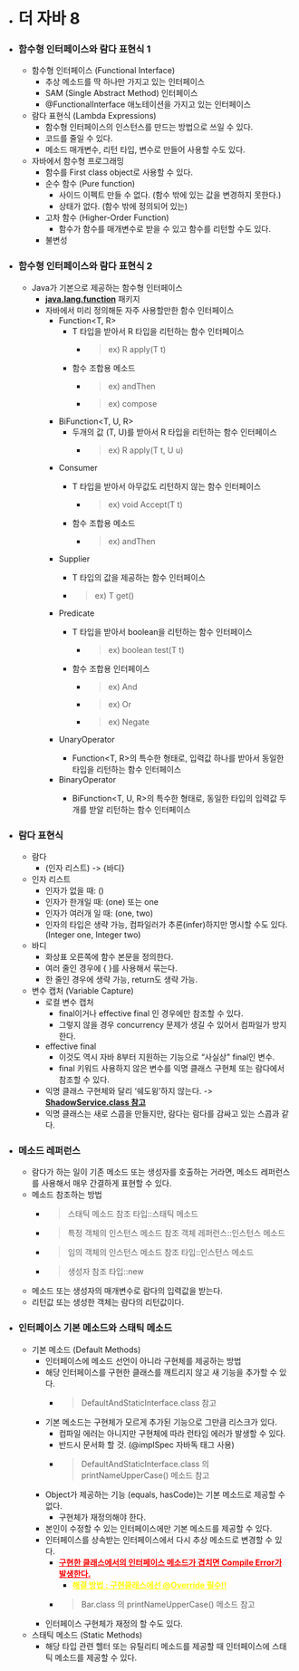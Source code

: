 + # 더 자바 8
+ ### 함수형 인터페이스와 람다 표현식 1
    + 함수형 인터페이스 (Functional Interface)
        + 추상 메소드를 딱 하나만 가지고 있는 인터페이스
        + SAM (Single Abstract Method) 인터페이스
        + @FunctionalInterface 애노테이션을 가지고 있는 인터페이스
    + 람다 표현식 (Lambda Expressions)
      + 함수형 인터페이스의 인스턴스를 만드는 방법으로 쓰일 수 있다.
      + 코드를 줄일 수 있다.
      + 메소드 매개변수, 리턴 타입, 변수로 만들어 사용할 수도 있다.
    + 자바에서 함수형 프로그래밍
      + 함수를 First class object로 사용할 수 있다.
      + 순수 함수 (Pure function)
        + 사이드 이펙트 만들 수 없다. (함수 밖에 있는 값을 변경하지 못한다.)
        + 상태가 없다. (함수 밖에 정의되어 있는)
      + 고차 함수 (Higher-Order Function)
        + 함수가 함수를 매개변수로 받을 수 있고 함수를 리턴할 수도 있다.
      + 불변성
      
+ ### 함수형 인터페이스와 람다 표현식 2
  + Java가 기본으로 제공하는 함수형 인터페이스
    + <U>**java.lang.function**</U> 패키지
    + 자바에서 미리 정의해둔 자주 사용할만한 함수 인터페이스
      + Function<T, R>
        + T 타입을 받아서 R 타입을 리턴하는 함수 인터페이스
          + > ex) R apply(T t)
        + 함수 조합용 메소드
          + > ex) andThen
          + > ex) compose
      + BiFunction<T, U, R>
        + 두개의 값 (T, U)를 받아서 R 타입을 리턴하는 함수 인터페이스
          + > ex) R apply(T t, U u)
      + Consumer<T>
        + T 타입을 받아서 아무값도 리턴하지 않는 함수 인터페이스
          + > ex) void Accept(T t)
        + 함수 조합용 메소드
          + > ex) andThen
      + Supplier<T>
        + T 타입의 값을 제공하는 함수 인터페이스
        + > ex) T get()
      + Predicate<T>
        + T 타입을 받아서 boolean을 리턴하는 함수 인터페이스
          + > ex) boolean test(T t)
        + 함수 조합용 인터페이스
          + > ex) And
          + > ex) Or 
          + > ex) Negate
      + UnaryOperator<T>
        + Function<T, R>의 특수한 형태로, 입력값 하나를 받아서 동일한 타입을 리턴하는 함수 인터페이스
      + BinaryOperator<T>
        + BiFunction<T, U, R>의 특수한 형태로, 동일한 타입의 입력값 두개를 받알 리턴하는 함수 인터페이스

+ ### 람다 표현식
  + 람다
    + (인자 리스트) -> {바디}
  + 인자 리스트
    + 인자가 없을 때: ()
    + 인자가 한개일 때: (one) 또는 one
    + 인자가 여러개 일 때: (one, two)
    + 인자의 타입은 생략 가능, 컴파일러가 추론(infer)하지만 명시할 수도 있다. (Integer one, Integer two)
  + 바디
    + 화상표 오른쪽에 함수 본문을 정의한다.
    + 여러 줄인 경우에 { }를 사용해서 묶는다.
    + 한 줄인 경우에 생략 가능, return도 생략 가능.
  + 변수 캡처 (Variable Capture)
    + 로컬 변수 캡처
      + final이거나 effective final 인 경우에만 참조할 수 있다.
      + 그렇지 않을 경우 concurrency 문제가 생길 수 있어서 컴파일가 방지한다.
    + effective final
      + 이것도 역시 자바 8부터 지원하는 기능으로 “사실상" final인 변수.
      + final 키워드 사용하지 않은 변수를 익명 클래스 구현체 또는 람다에서 참조할 수 있다.
    + 익명 클래스 구현체와 달리 ‘쉐도윙’하지 않는다. -> <U>**ShadowService.class 참고**</U>
    + 익명 클래스는 새로 스콥을 만들지만, 람다는 람다를 감싸고 있는 스콥과 같다.

+ ### 메소드 레퍼런스
  + 람다가 하는 일이 기존 메소드 또는 생성자를 호출하는 거라면, 메소드 레퍼런스를 사용해서 매우 간결하게 표현할 수 있다.
  + 메소드 참조하는 방법
    + > 스태틱 메소드 참조 타입::스태틱 메소드
    + > 특정 객체의 인스턴스 메소드 참조 객체 레퍼런스::인스턴스 메소드
    + > 임의 객체의 인스턴스 메소드 참조 타입::인스턴스 메소드
    + > 생성자 참조 타입::new
  + 메소드 또는 생성자의 매개변수로 람다의 입력값을 받는다.
  + 리턴값 또는 생성한 객체는 람다의 리턴값이다.

+ ### 인터페이스 기본 메소드와 스태틱 메소드
  + 기본 메소드 (Default Methods)
    + 인터페이스에 메소드 선언이 아니라 구현체를 제공하는 방법
    + 해당 인터페이스를 구현한 클래스를 깨트리지 않고 새 기능을 추가할 수 있다.
      + > DefaultAndStaticInterface.class 참고
    + 기본 메소드는 구현체가 모르게 추가된 기능으로 그만큼 리스크가 있다.
      + 컴파일 에러는 아니지만 구현체에 따라 런타임 에러가 발생할 수 있다.
      + 반드시 문서화 할 것. (@implSpec 자바독 태그 사용)
      + > DefaultAndStaticInterface.class 의 printNameUpperCase() 메소드 참고 
    + Object가 제공하는 기능 (equals, hasCode)는 기본 메소드로 제공할 수 없다.
      + 구현체가 재정의해야 한다.
    + 본인이 수정할 수 있는 인터페이스에만 기본 메소드를 제공할 수 있다.
    + 인터페이스를 상속받는 인터페이스에서 다시 추상 메소드로 변경할 수 있다.
      + <span style="color:red"><U>**구현한 클래스에서의 인터페이스 메소드가 겹치면 Compile Error가 발생한다.**</U></span>
        + <span style="color:yellow"><U>**해결 방법 : 구현클래스에선 @Override 필수!!**</U></span>
      + > Bar.class 의 printNameUpperCase() 메소드 참고
    + 인터페이스 구현체가 재정의 할 수도 있다.
  + 스태틱 메소드 (Static Methods)
    + 해당 타입 관련 헬터 또는 유틸리티 메소드를 제공할 때 인터페이스에 스태틱 메소드를 제공할 수 있다.